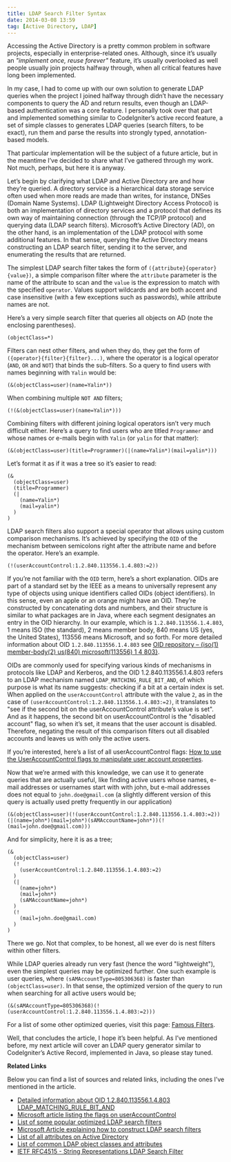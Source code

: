 ```yaml
---
title: LDAP Search Filter Syntax
date: 2014-03-08 13:59
tag: [Active Directory, LDAP]
---
```


Accessing the Active Directory is a pretty common problem in software projects, especially in enterprise-related ones. Although, since it’s usually an *"implement once, reuse forever"* feature, it’s usually overlooked as well people usually join projects halfway through, when all critical features have long been implemented.

In my case, I had to come up with our own solution to generate LDAP queries when the project I joined halfway through didn’t have the necessary components to query the AD and return results, even though an LDAP-based authentication was a core feature. I personally took over that part and implemented something similar to CodeIgniter’s active record feature, a set of simple classes to generates LDAP queries (search filters, to be exact), run them and parse the results into strongly typed, annotation-based models.

That particular implementation will be the subject of a future article, but in the meantime I’ve decided to share what I’ve gathered through my work. Not much, perhaps, but here it is anyway.

<!-- more -->

Let’s begin by clarifying what LDAP and Active Directory are and how they’re queried. A directory service is a hierarchical data storage service often used when more reads are made than writes, for instance, DNSes (Domain Name Systems). LDAP (Lightweight Directory Access Protocol) is both an implementation of directory services and a protocol that defines its own way of maintaining connection (through the TCP/IP protocol) and querying data (LDAP search filters). Microsoft’s Active Directory (AD), on the other hand, is an implementation of the LDAP protocol with some additional features. In that sense, querying the Active Directory means constructing an LDAP search filter, sending it to the server, and enumerating the results that are returned.

The simplest LDAP search filter takes the form of `({attribute}{operator}{value})`, a simple comparison filter where the `attribute` parameter is the name of the attribute to scan and the `value` is the expression to match with the specified `operator`. Values support wildcards and are both accent and case insensitive (with a few exceptions such as passwords), while attribute names are not.

Here’s a very simple search filter that queries all objects on AD (note the enclosing parentheses).

```
(objectClass=*)
```

Filters can nest other filters, and when they do, they get the form of `({operator}{filter}{filter}...)`, where the operator is a logical operator (`AND`, `OR` and `NOT`) that binds the sub-filters. So a query to find users with names beginning with `Yalin` would be:

```
(&(objectClass=user)(name=Yalin*))
```

When combining multiple `NOT AND` filters;

```
(!(&(objectClass=user)(name=Yalin*)))
```

Combining filters with different joining logical operators isn’t very much difficult either. Here’s a query to find users who are titled `Programmer` and whose names or e-mails begin with `Yalin` (or `yalin` for that matter):

```
(&(objectClass=user)(title=Programmer)(|(name=Yalin*)(mail=yalin*)))
```

Let’s format it as if it was a tree so it’s easier to read:

```
(&
  (objectClass=user)
  (title=Programmer)
  (|
    (name=Yalin*)
    (mail=yalin*)
  )
)
```

LDAP search filters also support a special operator that allows using custom comparison mechanisms. It’s achieved by specifying the `OID` of the mechanism between semicolons right after the attribute name and before the operator. Here’s an example.

```
(!(userAccountControl:1.2.840.113556.1.4.803:=2))
```

If you’re not familiar with the `OID` term, here’s a short explanation. OIDs are part of a standard set by the IEEE as a means to universally represent any type of objects using unique identifiers called OIDs (object identifiers). In this sense, even an apple or an orange might have an OID. They’re constructed by concatenating dots and numbers, and their structure is similar to what packages are in Java, where each segment designates an entry in the OID hierarchy. In our example, which is `1.2.840.113556.1.4.803`, 1 means ISO (the standard), 2 means member body, 840 means US (yes, the United States), 113556 means Microsoft, and so forth. For more detailed information about OID `1.2.840.113556.1.4.803` see [OID repository – {iso(1) member-body(2) us(840) microsoft(113556) 1 4 803}](http://oid-info.com/get/1.2.840.113556.1.4.803).

OIDs are commonly used for specifying various kinds of mechanisms in protocols like LDAP and Kerberos, and the OID 1.2.840.113556.1.4.803 refers to an LDAP mechanism named `LDAP_MATCHING_RULE_BIT_AND`, of which purpose is what its name suggests: checking if a bit at a certain index is set. When applied on the `userAccountControl` attribute with the value `2`, as in the case of `(userAccountControl:1.2.840.113556.1.4.803:=2)`, it translates to "see if the second bit on the userAccountControl attribute’s value is set". And as it happens, the second bit on userAccountControl is the "disabled account" flag, so when it’s set, it means that the user account is disabled. Therefore, negating the result of this comparison filters out all disabled accounts and leaves us with only the active users.

If you’re interested, here’s a list of all userAccountControl flags: [How to use the UserAccountControl flags to manipulate user account properties](http://support.microsoft.com/kb/305144).

Now that we’re armed with this knowledge, we can use it to generate queries that are actually useful, like finding active users whose names, e-mail addresses or usernames start with with john, but e-mail addresses does not equal to `john.doe@gmail.com` (a slightly different version of this query is actually used pretty frequently in our application)

```
(&(objectClass=user)(!(userAccountControl:1.2.840.113556.1.4.803:=2))(|(name=john*)(mail=john*)(sAMAccountName=john*))(!(mail=john.doe@gmail.com)))
```

And for simplicity, here it is as a tree;

```
(&
  (objectClass=user)
  (!
    (userAccountControl:1.2.840.113556.1.4.803:=2)
  )
  (|
    (name=john*)
    (mail=john*)
    (sAMAccountName=john*)
  )
  (!
    (mail=john.doe@gmail.com)
  )
)
```

There we go. Not that complex, to be honest, all we ever do is nest filters within other filters.

While LDAP queries already run very fast (hence the word "lightweight"), even the simplest queries may be optimized further. One such example is user queries, where `(sAMAccountType=805306368)` is faster than `(objectClass=user)`. In that sense, the optimized version of the query to run when searching for all active users would be;

```(&(sAMAccountType=805306368)(!(userAccountControl:1.2.840.113556.1.4.803:=2)))```

For a list of some other optimized queries, visit this page: [Famous Filters](http://www.ldapexplorer.com/en/manual/109050000-famous-filters.htm).

Well, that concludes the article, I hope it’s been helpful. As I’ve mentioned before, my next article will cover an LDAP query generator similar to CodeIgniter’s Active Record, implemented in Java, so please stay tuned.

**Related Links**

Below you can find a list of sources and related links, including the ones I’ve mentioned in the article.

- [Detailed information about OID 1.2.840.113556.1.4.803 LDAP_MATCHING_RULE_BIT_AND](http://oid-info.com/get/1.2.840.113556.1.4.803)
- [Microsoft article listing the flags on userAccountControl](http://support.microsoft.com/kb/305144)
- [List of some popular optimized LDAP search filters](http://www.ldapexplorer.com/en/manual/109050000-famous-filters.htm)
- [Microsoft Article explaining how to construct LDAP search filters](http://technet.microsoft.com/en-us/library/cc261947%28v=office.12%29.aspx)
- [List of all attributes on Active Directory](http://msdn.microsoft.com/en-us/library/windows/desktop/ms675090%28v=vs.85%29.aspx)
- [List of common LDAP object classes and attributes](http://www.zytrax.com/books/ldap/ape/#objectclasses)
- [IETF RFC4515 - String Representations LDAP Search Filter](http://www.rfc-editor.org/rfc/rfc4515.txt)
